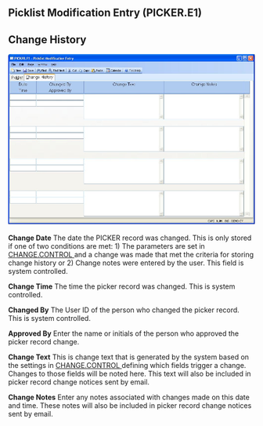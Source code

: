 ##  Picklist Modification Entry (PICKER.E1)

<PageHeader />

##  Change History

![](./PICKER-E1-2.jpg)

**Change Date** The date the PICKER record was changed. This is only stored if one of two conditions are met: 1) The parameters are set in [ CHANGE.CONTROL ](../../../../ACE-OVERVIEW/ACE-ENTRY/CHANGE-CONTROL/README.md) and a change was made that met the criteria for storing change history or 2) Change notes were entered by the user. This field is system controlled.   
  
**Change Time** The time the picker record was changed. This is system
controlled.  
  
**Changed By** The User ID of the person who changed the picker record. This
is system controlled.  
  
**Approved By** Enter the name or initials of the person who approved the
picker record change.  
  
**Change Text** This is change text that is generated by the system based on the settings in [ CHANGE.CONTROL ](../../../../ACE-OVERVIEW/ACE-ENTRY/CHANGE-CONTROL/README.md) defining which fields trigger a change. Changes to those fields will be noted here. This text will also be included in picker record change notices sent by email.   
  
**Change Notes** Enter any notes associated with changes made on this date and
time. These notes will also be included in picker record change notices sent
by email.  
  
  
<badge text= "Version 8.10.57" vertical="middle" />

<PageFooter />